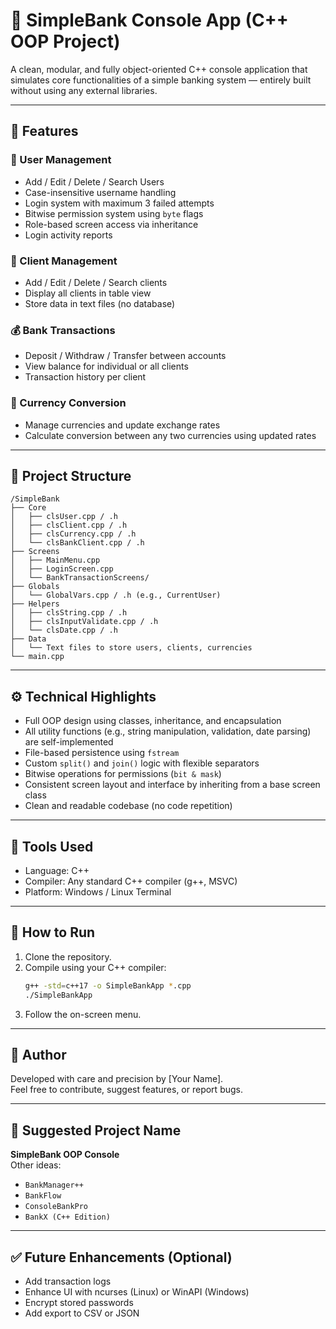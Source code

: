 
# 🏦 SimpleBank Console App (C++ OOP Project)

A clean, modular, and fully object-oriented C++ console application that simulates core functionalities of a simple banking system — entirely built without using any external libraries.

---

## 📌 Features

### 🔐 User Management
- Add / Edit / Delete / Search Users
- Case-insensitive username handling
- Login system with maximum 3 failed attempts
- Bitwise permission system using `byte` flags
- Role-based screen access via inheritance
- Login activity reports

### 👥 Client Management
- Add / Edit / Delete / Search clients
- Display all clients in table view
- Store data in text files (no database)

### 💰 Bank Transactions
- Deposit / Withdraw / Transfer between accounts
- View balance for individual or all clients
- Transaction history per client

### 💱 Currency Conversion
- Manage currencies and update exchange rates
- Calculate conversion between any two currencies using updated rates

---

## 📂 Project Structure

```
/SimpleBank
├── Core
│   ├── clsUser.cpp / .h
│   ├── clsClient.cpp / .h
│   ├── clsCurrency.cpp / .h
│   └── clsBankClient.cpp / .h
├── Screens
│   ├── MainMenu.cpp
│   ├── LoginScreen.cpp
│   └── BankTransactionScreens/
├── Globals
│   └── GlobalVars.cpp / .h (e.g., CurrentUser)
├── Helpers
│   ├── clsString.cpp / .h
│   ├── clsInputValidate.cpp / .h
│   └── clsDate.cpp / .h
├── Data
│   └── Text files to store users, clients, currencies
└── main.cpp
```

---

## ⚙️ Technical Highlights

- Full OOP design using classes, inheritance, and encapsulation
- All utility functions (e.g., string manipulation, validation, date parsing) are self-implemented
- File-based persistence using `fstream`
- Custom `split()` and `join()` logic with flexible separators
- Bitwise operations for permissions (`bit & mask`)
- Consistent screen layout and interface by inheriting from a base screen class
- Clean and readable codebase (no code repetition)

---

## 🔧 Tools Used

- Language: C++
- Compiler: Any standard C++ compiler (g++, MSVC)
- Platform: Windows / Linux Terminal

---

## 📝 How to Run

1. Clone the repository.
2. Compile using your C++ compiler:
   ```bash
   g++ -std=c++17 -o SimpleBankApp *.cpp
   ./SimpleBankApp
   ```
3. Follow the on-screen menu.

---

## 📣 Author

Developed with care and precision by [Your Name].  
Feel free to contribute, suggest features, or report bugs.

---

## 📛 Suggested Project Name

**SimpleBank OOP Console**  
Other ideas:
- `BankManager++`
- `BankFlow`
- `ConsoleBankPro`
- `BankX (C++ Edition)`

---

## ✅ Future Enhancements (Optional)

- Add transaction logs
- Enhance UI with ncurses (Linux) or WinAPI (Windows)
- Encrypt stored passwords
- Add export to CSV or JSON
